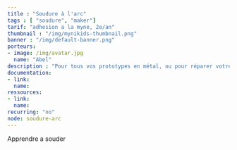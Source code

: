 ```yaml
---
title : "Soudure à l'arc"
tags : [ "soudure", "maker"]
tarif: "adhesion a la myne, 2e/an"
thumbnail : "/img/mynikids-thumbnail.png"
banner : "/img/default-banner.png"
porteurs:
- image: /img/avatar.jpg
  name: "Abel"
description : "Pour tous vos prototypes en métal, ou pour réparer votre chaise de jardin, Jean Philippe vous accompagne dans la pratique de la soudure à l’arc."
documentation:
- link:
  name:
ressources:
- link:
  name:
recurring: "no"
node: soudure-arc
---
```


Apprendre a souder
